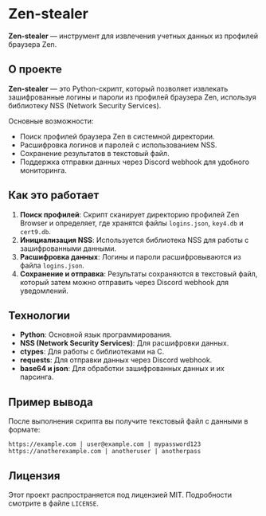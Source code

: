 # Zen-stealer

**Zen-stealer** — инструмент для извлечения учетных данных из профилей браузера Zen.

## О проекте

**Zen-stealer** — это Python-скрипт, который позволяет извлекать зашифрованные логины и пароли из профилей браузера Zen, используя библиотеку NSS (Network Security Services). 

Основные возможности:
- Поиск профилей браузера Zen в системной директории.
- Расшифровка логинов и паролей с использованием NSS.
- Сохранение результатов в текстовый файл.
- Поддержка отправки данных через Discord webhook для удобного мониторинга.

## Как это работает

1. **Поиск профилей**: Скрипт сканирует директорию профилей Zen Browser и определяет, где хранятся файлы `logins.json`, `key4.db` и `cert9.db`.
2. **Инициализация NSS**: Используется библиотека NSS для работы с зашифрованными данными.
3. **Расшифровка данных**: Логины и пароли расшифровываются из файла `logins.json`.
4. **Сохранение и отправка**: Результаты сохраняются в текстовый файл, который затем можно отправить через Discord webhook для уведомлений.

## Технологии

- **Python**: Основной язык программирования.
- **NSS (Network Security Services)**: Для расшифровки данных.
- **ctypes**: Для работы с библиотеками на C.
- **requests**: Для отправки данных через Discord webhook.
- **base64 и json**: Для обработки зашифрованных данных и их парсинга.

## Пример вывода

После выполнения скрипта вы получите текстовый файл с данными в формате:
```
https://example.com | user@example.com | mypassword123
https://anotherexample.com | anotheruser | anotherpass
```


## Лицензия

Этот проект распространяется под лицензией MIT. Подробности смотрите в файле `LICENSE`.

